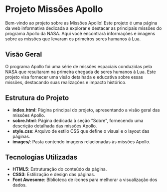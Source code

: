 # Projeto Missões Apollo

Bem-vindo ao projeto sobre as Missões Apollo! Este projeto é uma página da web informativa dedicada a explorar e destacar as principais missões do programa Apollo da NASA. Aqui você encontrará informações e imagens sobre as missões que levaram os primeiros seres humanos à Lua.

## Visão Geral

O programa Apollo foi uma série de missões espaciais conduzidas pela NASA que resultaram na primeira chegada de seres humanos à Lua. Este projeto visa fornecer uma visão detalhada e educativa sobre essas missões, destacando suas realizações e impacto histórico.

## Estrutura do Projeto

- **index.html**: Página principal do projeto, apresentando a visão geral das missões Apollo.
- **sobre.html**: Página dedicada à seção "Sobre", fornecendo uma descrição detalhada das missões Apollo.
- **style.css**: Arquivo de estilo CSS que define o visual e o layout das páginas.
- **images/**: Pasta contendo imagens relacionadas às missões Apollo.

## Tecnologias Utilizadas

- **HTML5**: Estruturação do conteúdo da página.
- **CSS3**: Estilização e design das páginas.
- **Font Awesome**: Biblioteca de ícones para melhorar a visualização dos dados.


